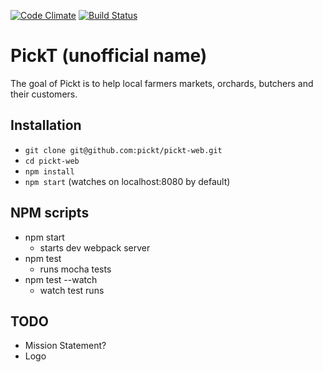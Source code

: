 [![Code Climate](https://codeclimate.com/github/pickt/pickt-web/badges/gpa.svg)](https://codeclimate.com/github/pickt/pickt-web)
[![Build Status](https://travis-ci.org/pickt/pickt-web.svg?branch=master)](https://travis-ci.org/pickt/pickt-web)

# PickT (unofficial name)

The goal of Pickt is to help local farmers markets, orchards, butchers and their customers.

## Installation
  * `git clone git@github.com:pickt/pickt-web.git`
  * `cd pickt-web`
  * `npm install`
  * `npm start` (watches on localhost:8080 by default)

## NPM scripts
  * npm start
    - starts dev webpack server
  * npm test
    - runs mocha tests
  * npm test --watch
    - watch test runs

## TODO
  * Mission Statement?
  * Logo

